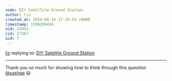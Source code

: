 ```yaml
---
node: DIY Satellite Ground Station
author: liz
created_at: 2020-08-24 17:33:54 +0000
timestamp: 1598290434
nid: 24043
cid: 27267
uid: 7
---
```




[liz](../profile/liz) replying to: [DIY Satellite Ground Station](../notes/sashae/06-26-2020/diy-satellite-ground-station)

----
Thank you so much for showing how to think through this question [@sashae](/profile/sashae) 😃 